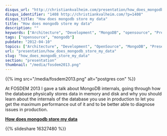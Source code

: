```yaml
---
disqus_url: "http://christiankvalheim.com/presentation/how_does_mongodb_store_my_data/"
disqus_identifier: "1408 http://christiankvalheim.com/?p=1408"
disqus_title: "How does mongodb store my data"
title: "How does mongodb store my data"
description: ""
keywords: ["Architecture", "Development", "MongoDB", "opensource", "Presentations", "mongodb"]
tags: ["opensource", "mongodb"]
pubdate: "2012-04-10"
topics: ["Architecture", "Development", "OpenSource", "MongoDB", "Presentations"]
url: "presentation/how_does_mongodb_store_my_data"
slug: "how_does_mongodb_store_my_data"
section: "presentation"
thumbnail: "/media/fosdem2013.png"
---
```


{{% img src="/media/fosdem2013.png" alt="postgres con" %}}

At FOSDEM 2013 I gave a talk about MongoDB internals, going through how the database physically stores data in memory and disk and why you should learn about the internals of the database you use in production to let you get the maximum performance out of it and to be better able to diagnose issues in production.

[**How does mongodb store my data**](http://www.slideshare.net/christkv/storage-talk)

{{% slideshare 16327480 %}}

